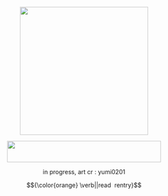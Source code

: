 <p align="center"> <img src="https://files.catbox.moe/46csne.webp" width="300" height="300"/></p>
<p align="center"> <img src="https://64.media.tumblr.com/6a31152b717981b705bf5f82dc039ead/6068dd1e79015495-3e/s1280x1920/9698fd15eb866ba21be7e168714ccf5f914e93ca.gifv" width="360" height="50"/></p>
<p align="center"> in progress, art cr : yumi0201
<p align="center">   <td>$${\color{orange} \verb||read ‎ rentry}$$</td>


